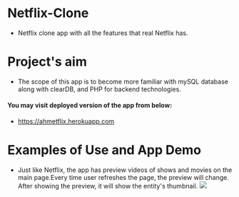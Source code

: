 # Netflix-Clone
- Netflix clone app with all the features that real Netflix has.
# Project's aim
- The scope of this app is to become more familiar with mySQL database along with clearDB, and PHP for backend technologies.
#### You may visit deployed version of the app from below:
- https://ahmetflix.herokuapp.com

# Examples of Use and App Demo
- Just like Netflix, the app has preview videos of shows and movies on the main page.Every time user refreshes the page, the preview will change. After showing the preview, it will show the entity's thumbnail.
![](https://github.com/onkolahmet/Netflix-Clone/tree/master)
